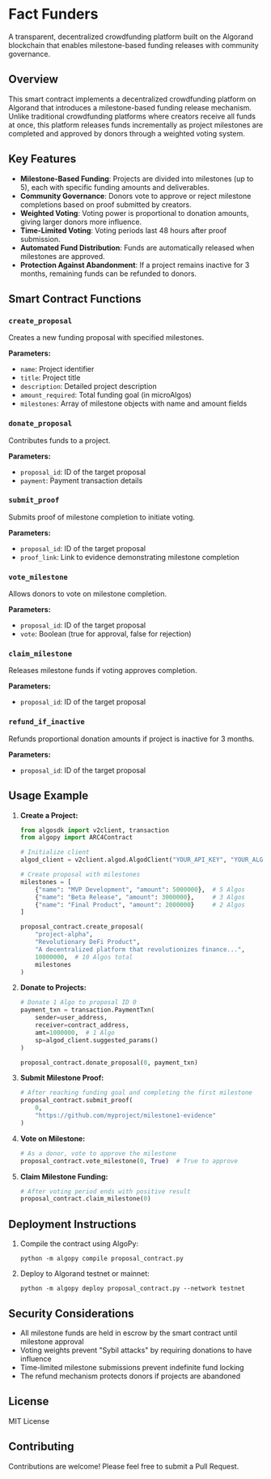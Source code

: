 # Fact Funders
A transparent, decentralized crowdfunding platform built on the Algorand blockchain that enables milestone-based funding releases with community governance.

## Overview

This smart contract implements a decentralized crowdfunding platform on Algorand that introduces a milestone-based funding release mechanism. Unlike traditional crowdfunding platforms where creators receive all funds at once, this platform releases funds incrementally as project milestones are completed and approved by donors through a weighted voting system.

## Key Features

- **Milestone-Based Funding**: Projects are divided into milestones (up to 5), each with specific funding amounts and deliverables.
- **Community Governance**: Donors vote to approve or reject milestone completions based on proof submitted by creators.
- **Weighted Voting**: Voting power is proportional to donation amounts, giving larger donors more influence.
- **Time-Limited Voting**: Voting periods last 48 hours after proof submission.
- **Automated Fund Distribution**: Funds are automatically released when milestones are approved.
- **Protection Against Abandonment**: If a project remains inactive for 3 months, remaining funds can be refunded to donors.

## Smart Contract Functions

### `create_proposal`
Creates a new funding proposal with specified milestones.

**Parameters:**
- `name`: Project identifier
- `title`: Project title
- `description`: Detailed project description
- `amount_required`: Total funding goal (in microAlgos)
- `milestones`: Array of milestone objects with name and amount fields

### `donate_proposal`
Contributes funds to a project.

**Parameters:**
- `proposal_id`: ID of the target proposal
- `payment`: Payment transaction details

### `submit_proof`
Submits proof of milestone completion to initiate voting.

**Parameters:**
- `proposal_id`: ID of the target proposal
- `proof_link`: Link to evidence demonstrating milestone completion

### `vote_milestone`
Allows donors to vote on milestone completion.

**Parameters:**
- `proposal_id`: ID of the target proposal
- `vote`: Boolean (true for approval, false for rejection)

### `claim_milestone`
Releases milestone funds if voting approves completion.

**Parameters:**
- `proposal_id`: ID of the target proposal

### `refund_if_inactive`
Refunds proportional donation amounts if project is inactive for 3 months.

**Parameters:**
- `proposal_id`: ID of the target proposal

## Usage Example

1. **Create a Project:**
   ```python
   from algosdk import v2client, transaction
   from algopy import ARC4Contract
   
   # Initialize client
   algod_client = v2client.algod.AlgodClient("YOUR_API_KEY", "YOUR_ALGOD_NODE")
   
   # Create proposal with milestones
   milestones = [
       {"name": "MVP Development", "amount": 5000000},  # 5 Algos
       {"name": "Beta Release", "amount": 3000000},     # 3 Algos
       {"name": "Final Product", "amount": 2000000}     # 2 Algos
   ]
   
   proposal_contract.create_proposal(
       "project-alpha",
       "Revolutionary DeFi Product",
       "A decentralized platform that revolutionizes finance...",
       10000000,  # 10 Algos total
       milestones
   )
   ```

2. **Donate to Projects:**
   ```python
   # Donate 1 Algo to proposal ID 0
   payment_txn = transaction.PaymentTxn(
       sender=user_address,
       receiver=contract_address,
       amt=1000000,  # 1 Algo
       sp=algod_client.suggested_params()
   )
   
   proposal_contract.donate_proposal(0, payment_txn)
   ```

3. **Submit Milestone Proof:**
   ```python
   # After reaching funding goal and completing the first milestone
   proposal_contract.submit_proof(
       0, 
       "https://github.com/myproject/milestone1-evidence"
   )
   ```

4. **Vote on Milestone:**
   ```python
   # As a donor, vote to approve the milestone
   proposal_contract.vote_milestone(0, True)  # True to approve
   ```

5. **Claim Milestone Funding:**
   ```python
   # After voting period ends with positive result
   proposal_contract.claim_milestone(0)
   ```

## Deployment Instructions

1. Compile the contract using AlgoPy:
   ```
   python -m algopy compile proposal_contract.py
   ```

2. Deploy to Algorand testnet or mainnet:
   ```
   python -m algopy deploy proposal_contract.py --network testnet
   ```

## Security Considerations

- All milestone funds are held in escrow by the smart contract until milestone approval
- Voting weights prevent "Sybil attacks" by requiring donations to have influence
- Time-limited milestone submissions prevent indefinite fund locking
- The refund mechanism protects donors if projects are abandoned

## License

MIT License

## Contributing

Contributions are welcome! Please feel free to submit a Pull Request.
